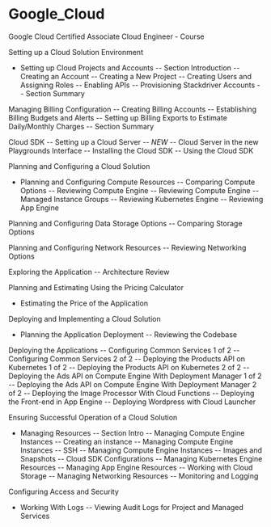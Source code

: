 # Google_Cloud
Google Cloud Certified Associate Cloud Engineer - Course

Setting up a Cloud Solution Environment
- Setting up Cloud Projects and Accounts
-- Section Introduction
-- Creating an Account
-- Creating a New Project
-- Creating Users and Assigning Roles
-- Enabling APIs
-- Provisioning Stackdriver Accounts
-- Section Summary

Managing Billing Configuration
-- Creating Billing Accounts
-- Establishing Billing Budgets and Alerts
-- Setting up Billing Exports to Estimate Daily/Monthly Charges
-- Section Summary

Cloud SDK
-- Setting up a Cloud Server
-- *NEW* -- Cloud Server in the new Playgrounds Interface
-- Installing the Cloud SDK
-- Using the Cloud SDK

Planning and Configuring a Cloud Solution
- Planning and Configuring Compute Resources
-- Comparing Compute Options
-- Reviewing Compute Engine
-- Reviewing Compute Engine -- Managed Instance Groups
-- Reviewing Kubernetes Engine
-- Reviewing App Engine

Planning and Configuring Data Storage Options
-- Comparing Storage Options

Planning and Configuring Network Resources
-- Reviewing Networking Options

Exploring the Application
-- Architecture Review

Planning and Estimating Using the Pricing Calculator
- Estimating the Price of the Application

Deploying and Implementing a Cloud Solution
- Planning the Application Deployment
-- Reviewing the Codebase

Deploying the Applications
-- Configuring Common Services 1 of 2
-- Configuring Common Services 2 of 2
-- Deploying the Products API on Kubernetes 1 of 2
-- Deploying the Products API on Kubernetes 2 of 2
-- Deploying the Ads API on Compute Engine With Deployment Manager 1 of 2
-- Deploying the Ads API on Compute Engine With Deployment Manager 2 of 2
-- Deploying the Image Processor With Cloud Functions
-- Deploying the Front-end in App Engine
-- Deploying Wordpress with Cloud Launcher

Ensuring Successful Operation of a Cloud Solution
- Managing Resources
-- Section Intro
-- Managing Compute Engine Instances -- Creating an instance
-- Managing Compute Engine Instances -- SSH
-- Managing Compute Engine Instances -- Images and Snapshots
-- Cloud SDK Configurations
-- Managing Kubernetes Engine Resources
-- Managing App Engine Resources
-- Working with Cloud Storage
-- Managing Networking Resources
-- Monitoring and Logging

Configuring Access and Security
- Working With Logs
-- Viewing Audit Logs for Project and Managed Services
